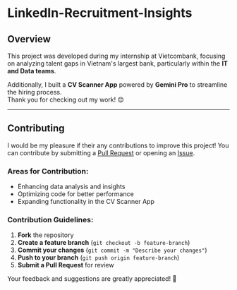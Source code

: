 # LinkedIn-Recruitment-Insights

## Overview
This project was developed during my internship at Vietcombank, focusing on analyzing talent gaps in Vietnam's largest bank, particularly within the **IT and Data teams**.

Additionally, I built a **CV Scanner App** powered by **Gemini Pro** to streamline the hiring process.  
Thank you for checking out my work! 😊

---

## Contributing

I would be my pleasure if their any contributions to improve this project! You can contribute by submitting a [Pull Request](../../pulls) or opening an [Issue](../../issues).

### Areas for Contribution:
- Enhancing data analysis and insights
- Optimizing code for better performance
- Expanding functionality in the CV Scanner App

### Contribution Guidelines:
1. **Fork** the repository
2. **Create a feature branch** (`git checkout -b feature-branch`)
3. **Commit your changes** (`git commit -m "Describe your changes"`)
4. **Push to your branch** (`git push origin feature-branch`)
5. **Submit a Pull Request** for review

Your feedback and suggestions are greatly appreciated! 🚀